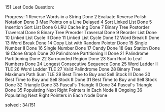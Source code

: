 151 Leet Code Question:

Progress:
1 Reverse Words in a String Done 
2 Evaluate Reverse Polish Notation Done
3 Max Points on a Line Delayed
4 Sort Linked List Done
5 Insertion Sort List Done
6 LRU Cache ing Done
7 Binary Tree Postorder Traversal Done
8 Binary Tree Preorder Traversal Done
9 Reorder List Done 
10 Linked List Cycle II Done
11 Linked List Cycle Done
12 Word Break II Done 
13 Word Break Done
14 Copy List with Random Pointer Done
15 Single Number II Done
16 Single Number Done
17 Candy Done
18 Gas Station Done
19 Clone Graph Done
20 Palindrome Partitioning II Done
21 Palindrome Partitioning Done
22 Surrounded Region Done
23 Sum Root to Leaf Numbers Done
24 Longest Consecutive Sequence Done
25 Word Ladder II TLE
26 Word Ladder TLE
27 Valid Palindrome Done
28 Binary Tree Maximum Path Sum TLE
29 Best Time to Buy and Sell Stock III Done
30 Best Time to Buy and Sell Stock II Done
31 Best Time to Buy and Sell Stock Done
32 Triangle Done
33 Pascal's Triangle II Done
34 Pascal's Triangle Done
35 Populating Next Right Pointers in Each Node II Ongoing 
36 Populating Next Right Pointers in Each Node Done 

solved : 34/151
